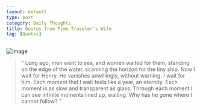 ```yaml
---
layout: default
type: post
category: Daily Thoughts
title: Quotes from Time Traveler's Wife
tag: [Quotes]
---
```

  
   
      
 
 ![image]({{site.img_url}}/post-sources/time-traveler's-wife.jpg)

  
  
  
    

>" Long ago, men went to sea, and women waited for them, standing on the edge of the water, scanning the horizon for the tiny ship. Now I wait for Henry. He vanishes unwillingly, without warning. I wait for him. Each moment that I wait feels like a year, an eternity. Each moment is as slow and transparent as glass. Through each moment I can see infinite moments lined up, waiting. Why has he gone where I cannot follow? ”